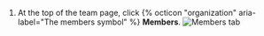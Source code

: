 1. At the top of the team page, click {% octicon "organization" aria-label="The members symbol" %} **Members**.
   ![Members tab](/assets/images/help/teams/members-tab.png)
